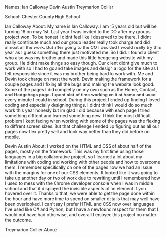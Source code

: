 Names:
Ian Calloway
Devin Austin
Treymarion Collier

School: 
Chester County High School

Ian Calloway About:
My name is Ian Calloway. I am 15 years old but will be turning 16 on may 1st.
Last year I was invited to the CO after my groups project won. To be honest I didnt
feel like I deserved to be there. I didnt really contribute much and our group leader 
really took charge and did almost all the work. But after going to the CO I decided I would
really try this year as I guess something there just motivated me. So I did. I found a client 
who also was my brother and made this little hedgehog website with my group. He didnt
make things so easy though. Our client didnt give much to work with so I had to go and take images 
and design a logo for the site as I felt responsible since it was my brother being hard to work with. 
Me and Devin took charge on most the work. Devin making the framework for a couple pages 
and I fixing all the bugs and making the website look good. Some of the pages I did completly 
on my own such as the Home, Contact, and Hedgehogs page. I spent alot of time working on it at 
home and used every minute I could in school. During this project I ended up finding I loved 
coding and especially designing things. I didnt think I would do so much work this year honesly
but im glad I did because with each page I tried something difftent and learned something new.
I think the most difficult problem I kept facing when working with some of the pages was the 
flexing to diffrent screen sizes. But that challenge I ended up figuring out as all our pages
now flex pretty well and look way better than they did before on mobile. 

Devin Austin About:
I worked on the HTML and CSS of about half of the pages, mostly on the framework. This was my 
first time using those languages in a big collaborative project, so I learned a lot about my limitations
with coding and working with other people and how to overcome them. I remember specifically on one of
the pages how we had an issue with the margins for one of our CSS elements. It looked like it was 
going to take up another day or two of work due to rewriting until I remembered how I used to mess with
the Chrome developer console when I was in middle school and that it displayed the invisible aspects 
of an element if you hovered over it. Thanks to that, we were able to get the page done within the hour
and have more time to spend on smaller details that may well have been overlooked. I can't say I prefer 
HTML and CSS now over languages I've used like C# and Python, but I have a newfound respect for them that 
I would not have had otherwise, and overall I enjoyed this project no matter the outcome.


Treymarion Collier About: 


